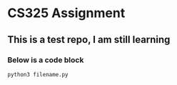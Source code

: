 # CS325 Assignment 
## This is a test repo, I am still learning 
### Below is a code block 
``` 
python3 filename.py 
``` 
